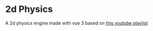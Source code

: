 # 2d Physics

A 2d physics engine made with vue 3 based on [this youtube playlist](https://www.youtube.com/playlist?list=PLo6lBZn6hgca1T7cNZXpiq4q395ljbEI_)
